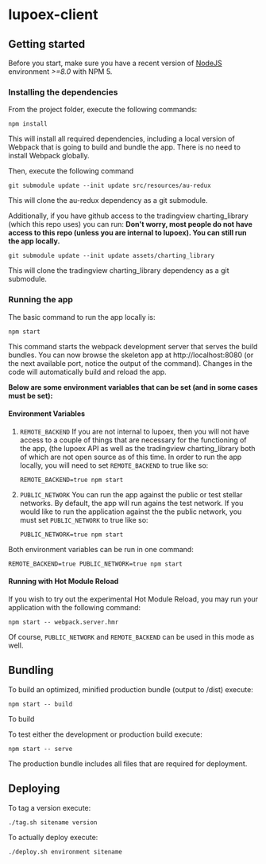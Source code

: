 # lupoex-client

## Getting started

Before you start, make sure you have a recent version of [NodeJS](http://nodejs.org/) environment *>=8.0* with NPM 5.

### Installing the dependencies

From the project folder, execute the following commands:

```shell
npm install
```
This will install all required dependencies, including a local version of Webpack that is going to
build and bundle the app. There is no need to install Webpack globally. 

Then, execute the following command
```
git submodule update --init update src/resources/au-redux
```
This will clone the au-redux dependency as a git submodule.

Additionally, if you have github access to the tradingview charting_library (which this repo uses) you can run:
**Don't worry, most people do not have access to this repo (unless you are internal to lupoex). You can still run the app locally.**
 ```
 git submodule update --init update assets/charting_library
 ```
This will clone the tradingview charting_library dependency as a git submodule.

### Running the app

The basic command to run the app locally is:

```shell
npm start
```

This command starts the webpack development server that serves the build bundles.
You can now browse the skeleton app at http://localhost:8080 (or the next available port, notice the output of the command). Changes in the code
will automatically build and reload the app.

**Below are some environment variables that can be set (and in some cases must be set):**
#### Environment Variables
1. `REMOTE_BACKEND`
   If you are not internal to lupoex, then you will not have access to a couple of things that are necessary for the functioning of the app,
   (the lupoex API as well as the tradingview charting_library both of which are not open source as of this time. In order to run the app locally,
   you will need to set `REMOTE_BACKEND` to true like so:
   ```shell
   REMOTE_BACKEND=true npm start
   ```
    
2. `PUBLIC_NETWORK`
   You can run the app against the public or test stellar networks. By default, the app will run agains the test network. If you would like to run the application
   against the the public network, you must set `PUBLIC_NETWORK` to true like so:
   ```shell
   PUBLIC_NETWORK=true npm start
   ```
   
Both environment variables can be run in one command:
```shell
REMOTE_BACKEND=true PUBLIC_NETWORK=true npm start
```

#### Running with Hot Module Reload

If you wish to try out the experimental Hot Module Reload, you may run your application with the following command:

```shell
npm start -- webpack.server.hmr
```
Of course, `PUBLIC_NETWORK` and `REMOTE_BACKEND` can be used in this mode as well.

## Bundling

To build an optimized, minified production bundle (output to /dist) execute:

```shell
npm start -- build
```

To build 

To test either the development or production build execute:

```shell
npm start -- serve
```

The production bundle includes all files that are required for deployment.

## Deploying
To tag a version execute:
```
./tag.sh sitename version
```

To actually deploy execute:
```
./deploy.sh environment sitename
```
<!--
## Running The Tests

This skeleton provides three frameworks for running tests.

You can choose one or two and remove the other, or even use all of them for different types of tests.

### Jest

Jest is a powerful unit testing runner and framework.
It runs really fast, however the tests are run under NodeJS, not the browser.
This means there might be some cases where something you'd expect works in reality, but fails in a test. One of those things will be SVG, which isn't supported under NodeJS. However, the framework is perfect for doing unit tests of pure functions, and works pretty well in combination with `aurelia-testing`.

To create new Jest tests, create files with the extension `.test.js`, either in the `src` directory or in the `test/jest-unit` directory.

To run the Jest unit tests, run:

```shell
npm test
```

To run the Jest watcher (re-runs tests on changes), run:

```shell
npm start -- test.jest.watch
```

### Karma + Jasmine

Karma is also a powerful test runner, and combined with Jasmine it can be a pleasure to work with. Karma always runs in the browser. This means that whatever works in real browsers, should also work the same way in the unit tests. But it also means the framework is heavier to execute and not as lean to work with.

To create new Karma tests, create files with the extension `.spec.js`, either in the `src` directory or in the `test/karma-unit` directory.

To run the Karma unit tests, run:

```shell
npm start -- test.karma
```

To run the Karma watcher (re-runs tests on changes), run:

```shell
npm start -- test.karma.watch
```

### Protractor (E2E / integration tests)

Integration tests can be performed with [Protractor](http://angular.github.io/protractor/#/).

1. Place your E2E-Tests into the folder ```test/e2e``` and name them with the extension `.e2e.js`.

2. Run the tests by invoking

```shell
npm start -- e2e
```

## Running all test suites

To run all the unit test suites and the E2E tests, you may simply run:

```shell
npm start -- test.all
```
-->
